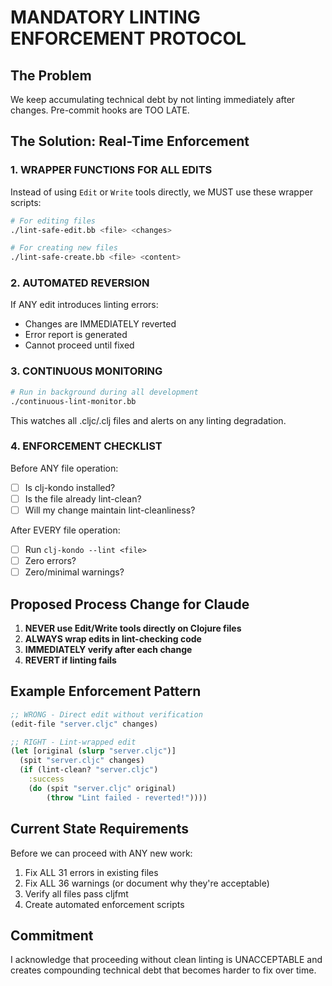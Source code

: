 # MANDATORY LINTING ENFORCEMENT PROTOCOL

## The Problem
We keep accumulating technical debt by not linting immediately after changes. Pre-commit hooks are TOO LATE.

## The Solution: Real-Time Enforcement

### 1. WRAPPER FUNCTIONS FOR ALL EDITS
Instead of using `Edit` or `Write` tools directly, we MUST use these wrapper scripts:

```bash
# For editing files
./lint-safe-edit.bb <file> <changes>

# For creating new files
./lint-safe-create.bb <file> <content>
```

### 2. AUTOMATED REVERSION
If ANY edit introduces linting errors:
- Changes are IMMEDIATELY reverted
- Error report is generated
- Cannot proceed until fixed

### 3. CONTINUOUS MONITORING
```bash
# Run in background during all development
./continuous-lint-monitor.bb
```

This watches all .cljc/.clj files and alerts on any linting degradation.

### 4. ENFORCEMENT CHECKLIST
Before ANY file operation:
- [ ] Is clj-kondo installed?
- [ ] Is the file already lint-clean?
- [ ] Will my change maintain lint-cleanliness?

After EVERY file operation:
- [ ] Run `clj-kondo --lint <file>`
- [ ] Zero errors?
- [ ] Zero/minimal warnings?

## Proposed Process Change for Claude

1. **NEVER use Edit/Write tools directly on Clojure files**
2. **ALWAYS wrap edits in lint-checking code**
3. **IMMEDIATELY verify after each change**
4. **REVERT if linting fails**

## Example Enforcement Pattern

```clojure
;; WRONG - Direct edit without verification
(edit-file "server.cljc" changes)

;; RIGHT - Lint-wrapped edit
(let [original (slurp "server.cljc")]
  (spit "server.cljc" changes)
  (if (lint-clean? "server.cljc")
    :success
    (do (spit "server.cljc" original)
        (throw "Lint failed - reverted!"))))
```

## Current State Requirements

Before we can proceed with ANY new work:
1. Fix ALL 31 errors in existing files
2. Fix ALL 36 warnings (or document why they're acceptable)
3. Verify all files pass cljfmt
4. Create automated enforcement scripts

## Commitment

I acknowledge that proceeding without clean linting is UNACCEPTABLE and creates compounding technical debt that becomes harder to fix over time.